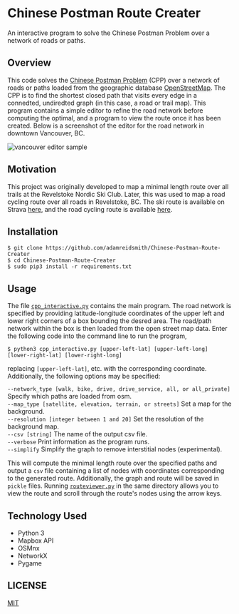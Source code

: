 # Chinese Postman Route Creater
An interactive program to solve the Chinese Postman Problem over a network of roads or paths.

## Overview
This code solves the [Chinese Postman Problem](https://en.wikipedia.org/wiki/Route_inspection_problem) (CPP) over a network of roads or paths loaded from the geographic database [OpenStreetMap](https://www.openstreetmap.org/).  The CPP is to find the shortest closed path that visits every edge in a connedted, undiredted graph (in this case, a road or trail map).  This program contains a simple editor to refine the road network before computing the optimal, and a program to view the route once it has been created.  Below is a screenshot of the editor for the road network in downtown Vancouver, BC.

![vancouver editor sample](/assets/vancouver.png)

## Motivation
This project was originally developed to map a minimal length route over all trails at the Revelstoke Nordic Ski Club.  Later, this was used to map a road cycling route over all roads in Revelstoke, BC.  The ski route is available on Strava [here](https://www.strava.com/activities/4664245779), and the road cycling route is available [here](https://www.strava.com/activities/5825954802).

## Installation
    $ git clone https://github.com/adamreidsmith/Chinese-Postman-Route-Creater
    $ cd Chinese-Postman-Route-Creater
    $ sudo pip3 install -r requirements.txt

## Usage
The file [`cpp_interactive.py`](/cpp_interactive.py) contains the main program.  The road network is specified by providing latitude-longitude coordinates of the upper left and lower right corners of a box bounding the desred area.  The road/path network within the box is then loaded from the open street map data.  Enter the following code into the command line to run the program,

    $ python3 cpp_interactive.py [upper-left-lat] [upper-left-long] [lower-right-lat] [lower-right-long]

replacing `[upper-left-lat]`, etc. with the corresponding coordinate.  Additionally, the following options may be specified:
    
`--network_type [walk, bike, drive, drive_service, all, or all_private]`  Specify which paths are loaded from osm. <br>
`--map_type [satellite, elevation, terrain, or streets]`  Set a map for the background. <br>
`--resolution [integer between 1 and 20]`  Set the resolution of the background map. <br>
`--csv [string]`  The name of the output csv file. <br>
`--verbose`  Print information as the program runs. <br>
`--simplify`  Simplify the graph to remove interstitial nodes (experimental). <br>

This will compute the minimal length route over the specified paths and output a `csv` file containing a list of nodes with coordinates corresponding to the generated route.  Additionally, the graph and route will be saved in `pickle` files.  Running [`routeviewer.py`](/routeviewer.py) in the same directory allows you to view the route and scroll through the route's nodes using the arrow keys.

## Technology Used
* Python 3
* Mapbox API
* OSMnx
* NetworkX
* Pygame

## LICENSE
[MIT](/LICENSE)
